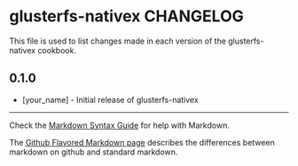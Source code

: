 glusterfs-nativex CHANGELOG
===========================

This file is used to list changes made in each version of the glusterfs-nativex cookbook.

0.1.0
-----
- [your_name] - Initial release of glusterfs-nativex

- - -
Check the [Markdown Syntax Guide](http://daringfireball.net/projects/markdown/syntax) for help with Markdown.

The [Github Flavored Markdown page](http://github.github.com/github-flavored-markdown/) describes the differences between markdown on github and standard markdown.
